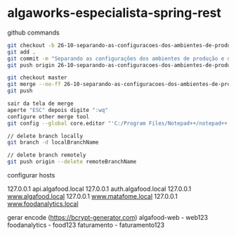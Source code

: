 # algaworks-especialista-spring-rest

github commands

```bash
git checkout -b 26-10-separando-as-configuracoes-dos-ambientes-de-producao-e-desenvolvimento-com-spring-profiles
git add .
git commit -m "Separando as configurações dos ambientes de produção e desenvolvimento com Spring Profiles"
git push origin 26-10-separando-as-configuracoes-dos-ambientes-de-producao-e-desenvolvimento-com-spring-profiles

git checkout master
git merge --no-ff 26-10-separando-as-configuracoes-dos-ambientes-de-producao-e-desenvolvimento-com-spring-profiles
git push

sair da tela de merge
aperte "ESC" depois digite ":wq"
configure other merge tool
git config --global core.editor "'C:/Program Files/Notepad++/notepad++.exe' -multiInst -notabbar -nosession -noPlugin"

// delete branch locally
git branch -d localBranchName

// delete branch remotely
git push origin --delete remoteBranchName
```

configurar hosts

127.0.0.1       api.algafood.local
127.0.0.1       auth.algafood.local
127.0.0.1       www.algafood.local
127.0.0.1       www.matafome.local
127.0.0.1       www.foodanalytics.local

gerar encode (https://bcrypt-generator.com)
algafood-web - web123
foodanalytics - food123
faturamento - faturamento123